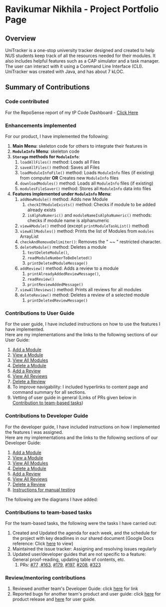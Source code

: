 # Ravikumar Nikhila - Project Portfolio Page

## Overview
UniTracker is a one-stop university tracker designed and created to help NUS students keep track of all the resources needed for their modules.
It also includes helpful features such as a CAP simulator and a task manager. The user can interact with it using a Command Line Interface (CLI).
UniTracker was created with Java, and has about 7 kLOC.  

## Summary of Contributions

### Code contributed
For the RepoSense report of my tP Code Dashboard - [Click Here](https://nus-cs2113-ay2021s2.github.io/tp-dashboard/?search=AY2021S2-CS2113T-F08-4%2Ftp%5Bmaster%5D&sort=groupTitle&sortWithin=title&timeframe=commit&mergegroup=&groupSelect=groupByRepos&breakdown=true&checkedFileTypes=docs~functional-code~test-code~other&since=2021-03-05&tabOpen=true&tabType=authorship&zFR=false&tabAuthor=nivikcivik&tabRepo=AY2021S2-CS2113T-F08-4%2Ftp%5Bmaster%5D&authorshipIsMergeGroup=false&authorshipFileTypes=docs~functional-code~test-code)
  
### Enhancements implemented  

For our product, I have implemented the following:
1. **Main Menu**: skeleton code for others to integrate their features in
1. **`ModuleInfo` Menu**: skeleton code
1. **`Storage` methods for `ModuleInfo`**:
    1. `loadAllFiles()` method: Loads all Files
    1. `saveAllFiles()` method: Saves all Files
    1. `loadModuleInfoFile()` method: Loads `ModuleInfo` files (if existing) from computer **OR** Creates new `ModuleInfo` files 
    1. `downloadModules()` method: Loads all `ModuleInfo` files (if existing)
    1. `modulesFileSaver()` method: Stores all `ModuleInfo` data into files
1. **Features implemented under `ModuleInfo` Menu**:
    1. `addNewModule()` method: Adds new Module
         1. `checkIfModuleExists()` method: Checks if module to be added already exists
         1. `isAlphaNumeric()` and `moduleNameIsAlphaNumeric()` methods: checks if module name is alphanumeric
    1. `viewAModule()` method (except `printModuleTaskList()` method)
    1. `viewAllModules()` method: Prints the list of Modules from `modules` ArrayList
    1.  `checkAndRemoveDelimiter()`: Removes the " ~~ " restricted character.
    1. `deleteModule()` method: Deletes a module
         1. `testDeleteModule()`, 
         1. `readModuleNumberToBeDeleted()`
         1. `printDeletedModuleMessage()` 
    1. `addReview()` method: Adds a review to a module
         1. `printAlreadyAddedReviewMessage()`, 
         1. `readReview()` 
         1. `printReviewAddedMessage()`
    1. `viewAllReviews()` method: Prints all reviews for all modules
    1. `deleteReview()` method: Deletes a review of a selected module
         1. `printDeletedReviewMessage()`

### Contributions to User Guide

For the user guide, I have included instructions on how to use the features I have implemented.  
Here are my implementations and the links to the following sections of our User Guide:
1. [Add a Module](https://ay2021s2-cs2113t-f08-4.github.io/tp/UserGuide.html#311-add-a-module)
1. [View a Module](https://ay2021s2-cs2113t-f08-4.github.io/tp/UserGuide.html#312-view-a-module)
1. [View All Modules](https://ay2021s2-cs2113t-f08-4.github.io/tp/UserGuide.html#313-view-all-modules)
1. [Delete a Module](https://ay2021s2-cs2113t-f08-4.github.io/tp/UserGuide.html#314-delete-a-module)
1. [Add a Review](https://ay2021s2-cs2113t-f08-4.github.io/tp/UserGuide.html#318-add-a-review)
1. [View All Reviews](https://ay2021s2-cs2113t-f08-4.github.io/tp/UserGuide.html#319-view-all-reviews)
1. [Delete a Review](https://ay2021s2-cs2113t-f08-4.github.io/tp/UserGuide.html#3110-delete-a-review)
1. To improve navigability: I included hyperlinks to content page and command summary for all sections.
1. Vetting of user guide in general (Links of PRs given below in [Contribution to team-based tasks](#contributions-to-team-based-tasks))

### Contributions to Developer Guide

For the developer guide, I have included instructions on how I implemented the features I was assigned.  
Here are my implementations and the links to the following sections of our Developer Guide:  
1. [Add a Module](https://ay2021s2-cs2113t-f08-4.github.io/tp/DeveloperGuide.html#401-add-new-module)
1. [View a Module](https://ay2021s2-cs2113t-f08-4.github.io/tp/DeveloperGuide.html#402-view-a-module)
1. [View All Modules](https://ay2021s2-cs2113t-f08-4.github.io/tp/DeveloperGuide.html#403-view-all-modules)
1. [Delete a Module](https://ay2021s2-cs2113t-f08-4.github.io/tp/DeveloperGuide.html#404-delete-a-module)
1. [Add a Review](https://ay2021s2-cs2113t-f08-4.github.io/tp/DeveloperGuide.html#405-add-new-review)
1. [View All Reviews]()
1. [Delete a Review](https://ay2021s2-cs2113t-f08-4.github.io/tp/DeveloperGuide.html#406-delete-a-review)
1. [Instructions for manual testing](https://ay2021s2-cs2113t-f08-4.github.io/tp/DeveloperGuide.html#9-instructions-for-manual-testing)

The following are the diagrams I have added:


### Contributions to team-based tasks

For the team-based tasks, the following were the tasks I have carried out:
1. Created and Updated the agenda for each week, and the schedule for the project with key deadlines in our shared document (Google Docs reference: Click [here](https://docs.google.com/document/d/1OS9hzySKeTXJS7QB2QJ9jiAo_eLP2mwfdxYvAhlCgbg/edit?usp=sharing) to view)
1. Maintained the issue tracker: Assigning and resolving issues regularly
1. Updated user/developer guides that are not specific to a feature: General proof-reading, updating table of contents, etc.  
    1. PRs: [#77](https://github.com/AY2021S2-CS2113T-F08-4/tp/pull/77) ,[#163](https://github.com/AY2021S2-CS2113T-F08-4/tp/pull/163), [#179](https://github.com/AY2021S2-CS2113T-F08-4/tp/pull/179), [#197](https://github.com/AY2021S2-CS2113T-F08-4/tp/pull/197), [#208](https://github.com/AY2021S2-CS2113T-F08-4/tp/pull/208), [#323](https://github.com/AY2021S2-CS2113T-F08-4/tp/pull/323)


### Review/mentoring contributions

1. Reviewed another team's Developer Guide: click [here](https://github.com/nus-cs2113-AY2021S2/tp/pull/30) for link
1. Reported bugs for another team's product and user guide: click [here](https://github.com/AY2021S2-CS2113-F10-1/tp/releases) for product release and [here](https://ay2021s2-cs2113-f10-1.github.io/tp/UserGuide.html) for user guide.  
